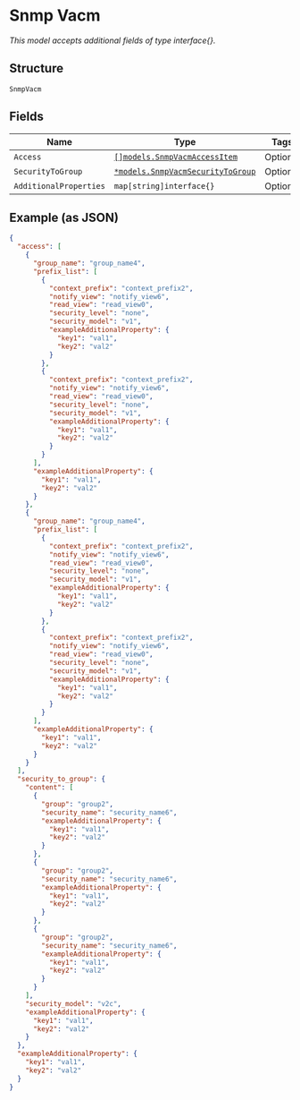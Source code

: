 
# Snmp Vacm

*This model accepts additional fields of type interface{}.*

## Structure

`SnmpVacm`

## Fields

| Name | Type | Tags | Description |
|  --- | --- | --- | --- |
| `Access` | [`[]models.SnmpVacmAccessItem`](../../doc/models/snmp-vacm-access-item.md) | Optional | - |
| `SecurityToGroup` | [`*models.SnmpVacmSecurityToGroup`](../../doc/models/snmp-vacm-security-to-group.md) | Optional | - |
| `AdditionalProperties` | `map[string]interface{}` | Optional | - |

## Example (as JSON)

```json
{
  "access": [
    {
      "group_name": "group_name4",
      "prefix_list": [
        {
          "context_prefix": "context_prefix2",
          "notify_view": "notify_view6",
          "read_view": "read_view0",
          "security_level": "none",
          "security_model": "v1",
          "exampleAdditionalProperty": {
            "key1": "val1",
            "key2": "val2"
          }
        },
        {
          "context_prefix": "context_prefix2",
          "notify_view": "notify_view6",
          "read_view": "read_view0",
          "security_level": "none",
          "security_model": "v1",
          "exampleAdditionalProperty": {
            "key1": "val1",
            "key2": "val2"
          }
        }
      ],
      "exampleAdditionalProperty": {
        "key1": "val1",
        "key2": "val2"
      }
    },
    {
      "group_name": "group_name4",
      "prefix_list": [
        {
          "context_prefix": "context_prefix2",
          "notify_view": "notify_view6",
          "read_view": "read_view0",
          "security_level": "none",
          "security_model": "v1",
          "exampleAdditionalProperty": {
            "key1": "val1",
            "key2": "val2"
          }
        },
        {
          "context_prefix": "context_prefix2",
          "notify_view": "notify_view6",
          "read_view": "read_view0",
          "security_level": "none",
          "security_model": "v1",
          "exampleAdditionalProperty": {
            "key1": "val1",
            "key2": "val2"
          }
        }
      ],
      "exampleAdditionalProperty": {
        "key1": "val1",
        "key2": "val2"
      }
    }
  ],
  "security_to_group": {
    "content": [
      {
        "group": "group2",
        "security_name": "security_name6",
        "exampleAdditionalProperty": {
          "key1": "val1",
          "key2": "val2"
        }
      },
      {
        "group": "group2",
        "security_name": "security_name6",
        "exampleAdditionalProperty": {
          "key1": "val1",
          "key2": "val2"
        }
      },
      {
        "group": "group2",
        "security_name": "security_name6",
        "exampleAdditionalProperty": {
          "key1": "val1",
          "key2": "val2"
        }
      }
    ],
    "security_model": "v2c",
    "exampleAdditionalProperty": {
      "key1": "val1",
      "key2": "val2"
    }
  },
  "exampleAdditionalProperty": {
    "key1": "val1",
    "key2": "val2"
  }
}
```

